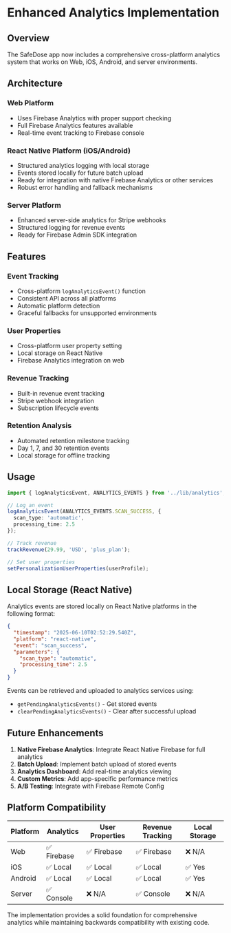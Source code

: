 # Enhanced Analytics Implementation

## Overview

The SafeDose app now includes a comprehensive cross-platform analytics system that works on Web, iOS, Android, and server environments.

## Architecture

### Web Platform
- Uses Firebase Analytics with proper support checking
- Full Firebase Analytics features available
- Real-time event tracking to Firebase console

### React Native Platform (iOS/Android)
- Structured analytics logging with local storage
- Events stored locally for future batch upload
- Ready for integration with native Firebase Analytics or other services
- Robust error handling and fallback mechanisms

### Server Platform
- Enhanced server-side analytics for Stripe webhooks
- Structured logging for revenue events
- Ready for Firebase Admin SDK integration

## Features

### Event Tracking
- Cross-platform `logAnalyticsEvent()` function
- Consistent API across all platforms
- Automatic platform detection
- Graceful fallbacks for unsupported environments

### User Properties
- Cross-platform user property setting
- Local storage on React Native
- Firebase Analytics integration on web

### Revenue Tracking
- Built-in revenue event tracking
- Stripe webhook integration
- Subscription lifecycle events

### Retention Analysis
- Automated retention milestone tracking
- Day 1, 7, and 30 retention events
- Local storage for offline tracking

## Usage

```typescript
import { logAnalyticsEvent, ANALYTICS_EVENTS } from '../lib/analytics';

// Log an event
logAnalyticsEvent(ANALYTICS_EVENTS.SCAN_SUCCESS, {
  scan_type: 'automatic',
  processing_time: 2.5
});

// Track revenue
trackRevenue(29.99, 'USD', 'plus_plan');

// Set user properties
setPersonalizationUserProperties(userProfile);
```

## Local Storage (React Native)

Analytics events are stored locally on React Native platforms in the following format:

```json
{
  "timestamp": "2025-06-10T02:52:29.540Z",
  "platform": "react-native", 
  "event": "scan_success",
  "parameters": {
    "scan_type": "automatic",
    "processing_time": 2.5
  }
}
```

Events can be retrieved and uploaded to analytics services using:
- `getPendingAnalyticsEvents()` - Get stored events
- `clearPendingAnalyticsEvents()` - Clear after successful upload

## Future Enhancements

1. **Native Firebase Analytics**: Integrate React Native Firebase for full analytics
2. **Batch Upload**: Implement batch upload of stored events
3. **Analytics Dashboard**: Add real-time analytics viewing
4. **Custom Metrics**: Add app-specific performance metrics
5. **A/B Testing**: Integrate with Firebase Remote Config

## Platform Compatibility

| Platform | Analytics | User Properties | Revenue Tracking | Local Storage |
|----------|-----------|-----------------|------------------|---------------|
| Web      | ✅ Firebase | ✅ Firebase    | ✅ Firebase     | ❌ N/A       |
| iOS      | ✅ Local   | ✅ Local       | ✅ Local        | ✅ Yes       |
| Android  | ✅ Local   | ✅ Local       | ✅ Local        | ✅ Yes       |
| Server   | ✅ Console | ❌ N/A         | ✅ Console      | ❌ N/A       |

The implementation provides a solid foundation for comprehensive analytics while maintaining backwards compatibility with existing code.